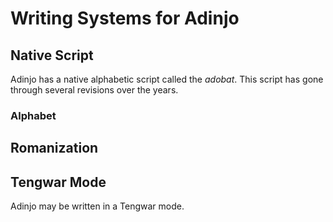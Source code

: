 Writing Systems for Adinjo
==========================

## Native Script

Adinjo has a native alphabetic script called the _adobat_. This script has gone through several revisions over the years.

### Alphabet

## Romanization

## Tengwar Mode

Adinjo may be written in a Tengwar mode.
